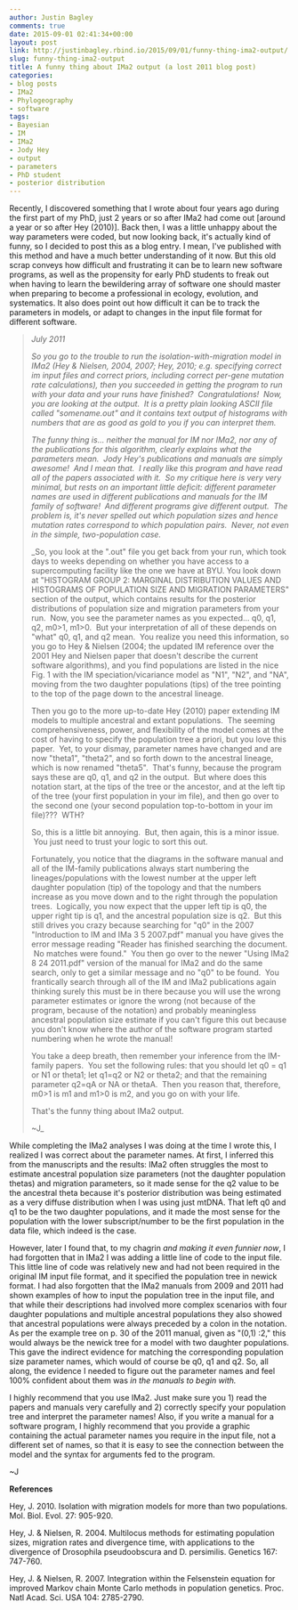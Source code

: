 ```yaml
---
author: Justin Bagley
comments: true
date: 2015-09-01 02:41:34+00:00
layout: post
link: http://justinbagley.rbind.io/2015/09/01/funny-thing-ima2-output/
slug: funny-thing-ima2-output
title: A funny thing about IMa2 output (a lost 2011 blog post)
categories:
- blog posts
- IMa2
- Phylogeography
- software
tags:
- Bayesian
- IM
- IMa2
- Jody Hey
- output
- parameters
- PhD student
- posterior distribution
---
```


Recently, I discovered something that I wrote about four years ago during the first part of my PhD, just 2 years or so after IMa2 had come out [around a year or so after Hey (2010)]. Back then, I was a little unhappy about the way parameters were coded, but now looking back, it's actually kind of funny, so I decided to post this as a blog entry. I mean, I've published with this method and have a much better understanding of it now. But this old scrap conveys how difficult and frustrating it can be to learn new software programs, as well as the propensity for early PhD students to freak out when having to learn the bewildering array of software one should master when preparing to become a professional in ecology, evolution, and systematics. It also does point out how difficult it can be to track the parameters in models, or adapt to changes in the input file format for different software.

>_July 2011_
> 
>_So you go to the trouble to run the isolation-with-migration model in IMa2 (Hey & Nielsen, 2004, 2007; Hey, 2010; e.g. specifying correct im input files and correct priors, including correct per-gene mutation rate calculations), then you succeeded in getting the program to run with your data and your runs have finished?  Congratulations!  Now, you are looking at the output.  It is a pretty plain looking ASCII file called "somename.out" and it contains text output of histograms with numbers that are as good as gold to you if you can interpret them._
> 
>_The funny thing is... neither the manual for IM nor IMa2, nor any of the publications for this algorithm, clearly explains what the parameters mean.  Jody Hey's publications and manuals are simply awesome!  And I mean that.  I *really* like this program and have read all of the papers associated with it.  So my critique here is very very minimal, but rests on an important little deficit: different parameter names are used in different publications and manuals for the IM family of software!  And different programs give different output.  The problem is, it's never spelled out which population sizes and hence mutation rates correspond to which population pairs.  Never, not even in the simple, two-population case._
> 
>_So, you look at the ".out" file you get back from your run, which took days to weeks depending on whether you have access to a supercomputing facility like the one we have at BYU. You look down at "HISTOGRAM GROUP 2: MARGINAL DISTRIBUTION VALUES AND HISTOGRAMS OF POPULATION SIZE AND MIGRATION PARAMETERS" section of the output, which contains results for the posterior distributions of population size and migration parameters from your run.  Now, you see the parameter names as you expected... q0, q1, q2, m0>1, m1>0.  But your interpretation of all of these depends on "what" q0, q1, and q2 mean.  You realize you need this information, so you go to Hey & Nielsen (2004; the updated IM reference over the 2001 Hey and Nielsen paper that doesn't describe the current software algorithms), and you find populations are listed in the nice Fig. 1 with the IM speciation/vicariance model as "N1", "N2", and "NA", moving from the two daughter populations (tips) of the tree pointing to the top of the page down to the ancestral lineage.  
> 
> Then you go to the more up-to-date Hey (2010) paper extending IM models to multiple ancestral and extant populations.  The seeming comprehensiveness, power, and flexibility of the model comes at the cost of having to specify the population tree a priori, but you love this paper.  Yet, to your dismay, parameter names have changed and are now "theta1", "theta2", and so forth down to the ancestral lineage, which is now renamed "theta5".  That's funny, because the program says these are q0, q1, and q2 in the output.  But where does this notation start, at the tips of the tree or the ancestor, and at the left tip of the tree (your first population in your im file), and then go over to the second one (your second population top-to-bottom in your im file)???  WTH?
> 
> So, this is a little bit annoying.  But, then again, this is a minor issue.  You just need to trust your logic to sort this out.
> 
> Fortunately, you notice that the diagrams in the software manual and all of the IM-family publications always start numbering the lineages/populations with the lowest number at the upper left daughter population (tip) of the topology and that the numbers increase as you move down and to the right through the population trees.  Logically, you now expect that the upper left tip is q0, the upper right tip is q1, and the ancestral population size is q2.  But this still drives you crazy because searching for "q0" in the 2007 "Introduction to IM and IMa 3 5 2007.pdf" manual you have gives the error message reading "Reader has finished searching the document.  No matches were found."  You then go over to the newer "Using IMa2 8 24 2011.pdf" version of the manual for IMa2 and do the same search, only to get a similar message and no "q0" to be found.  You frantically search through all of the IM and IMa2 publications again thinking surely this must be in there because you will use the wrong parameter estimates or ignore the wrong (not because of the program, because of the notation) and probably meaningless ancestral population size estimate if you can't figure this out because you don't know where the author of the software program started numbering when he wrote the manual!
> 
> You take a deep breath, then remember your inference from the IM-family papers.  You set the following rules: that you should let q0 = q1 or N1 or theta1; let q1=q2 or N2 or theta2; and that the remaining parameter q2=qA or NA or thetaA.  Then you reason that, therefore, m0>1 is m1 and m1>0 is m2, and you go on with your life.
> 
> That's the funny thing about IMa2 output.
> 
> ~J_
> 
>

While completing the IMa2 analyses I was doing at the time I wrote this, I realized I was correct about the parameter names. At first, I inferred this from the manuscripts and the results: IMa2 often struggles the most to estimate ancestral population size parameters (not the daughter population thetas) and migration parameters, so it made sense for the q2 value to be the ancestral theta because it's posterior distribution was being estimated as a very diffuse distribution when I was using just mtDNA. That left q0 and q1 to be the two daughter populations, and it made the most sense for the population with the lower subscript/number to be the first population in the data file, which indeed is the case.

However, later I found that, to my chagrin _and making it even funnier now_, I had forgotten that in IMa2 I was adding a little line of code to the input file. This little line of code was relatively new and had not been required in the original IM input file format, and it specified the population tree in newick format. I had also forgotten that the IMa2 manuals from 2009 and 2011 had shown examples of how to input the population tree in the input file, and that while their descriptions had involved more complex scenarios with four daughter populations and multiple ancestral populations they also showed that ancestral populations were always preceded by a colon in the notation. As per the example tree on p. 30 of the 2011 manual, given as "(0,1) :2," this would always be the newick tree for a model with two daughter populations. This gave the indirect evidence for matching the corresponding population size parameter names, which would of course be q0, q1 and q2. So, all along, the evidence I needed to figure out the parameter names and feel 100% confident about them was _in the manuals to begin with._

I highly recommend that you use IMa2. Just make sure you 1) read the papers and manuals very carefully and 2) correctly specify your population tree and interpret the parameter names! Also, if you write a manual for a software program, I highly recommend that you provide a graphic containing the actual parameter names you require in the input file, not a different set of names, so that it is easy to see the connection between the model and the syntax for arguments fed to the program.

~J

**References**

Hey, J. 2010. Isolation with migration models for more than two populations. Mol. Biol. Evol. 27: 905-920.

Hey, J. & Nielsen, R. 2004. Multilocus methods for estimating population sizes, migration rates and divergence time, with applications to the divergence of Drosophila pseudoobscura and D. persimilis. Genetics 167: 747-760.

Hey, J. & Nielsen, R. 2007. Integration within the Felsenstein equation for improved Markov chain Monte Carlo methods in population genetics. Proc. Natl Acad. Sci. USA 104: 2785-2790.
